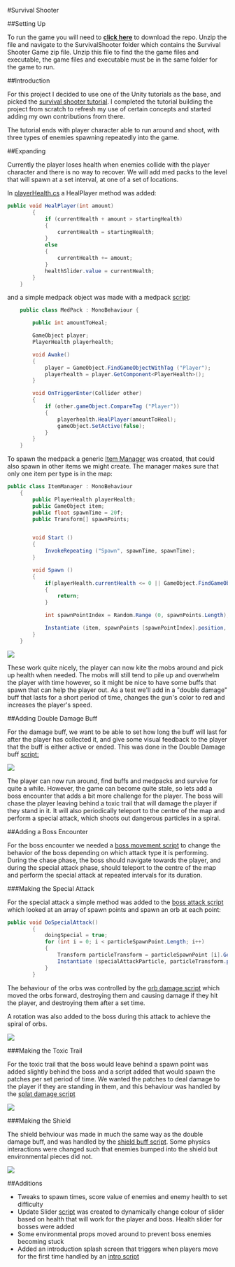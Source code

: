 #Survival Shooter

##Setting Up

To run the game you will need to [**click here**](https://github.com/Gianni89/survivalshooter/archive/master.zip) to download the repo. Unzip the file and navigate to the SurvivalShooter folder which contains the Survival Shooter Game zip file. Unzip this file to find the the game files and executable, the game files and executable must be in the same folder for the game to run.

##Introduction

For this project I decided to use one of the Unity tutorials as the base, and picked the [survival shooter tutorial](https://www.assetstore.unity3d.com/en/#!/content/40756). I completed the tutorial building the project from scratch to refresh my use of certain concepts and started adding my own contributions from there.

The tutorial ends with player character able to run around and shoot, with three types of enemies spawning repeatedly into the game.

##Expanding

Currently the player loses health when enemies collide with the player character and there is no way to recover. We will add med packs to the level that will spawn at a set interval, at one of a set of locations.

In [playerHealth.cs](Scripts/Player/PlayerHealth.cs) a HealPlayer method was added:

```c#
public void HealPlayer(int amount)
		{	
			if (currentHealth + amount > startingHealth) 
			{
				currentHealth = startingHealth;
			}
			else
			{
				currentHealth += amount;
			}
			healthSlider.value = currentHealth;
		}
    }
```

and a simple medpack object was made with a medpack [script](Scripts/Items/MedPack.cs):

```c#
	public class MedPack : MonoBehaviour {

		public int amountToHeal;

		GameObject player;
		PlayerHealth playerhealth;

		void Awake()
		{
			player = GameObject.FindGameObjectWithTag ("Player");
			playerhealth = player.GetComponent<PlayerHealth>();
		}

		void OnTriggerEnter(Collider other)
		{
			if (other.gameObject.CompareTag ("Player"))
			{
				playerhealth.HealPlayer(amountToHeal);
				gameObject.SetActive(false);
			}
		}
	}
```

To spawn the medpack a generic [Item Manager](Scripts/Managers/ItemManager.cs) was created, that could also spawn in other items we might create. The manager makes sure that only one item per type is in the map:

```c#
public class ItemManager : MonoBehaviour 
	{
		public PlayerHealth playerHealth;
		public GameObject item;
		public float spawnTime = 20f;
		public Transform[] spawnPoints;


		void Start ()
		{
			InvokeRepeating ("Spawn", spawnTime, spawnTime);
		}

		void Spawn () 
		{
			if(playerHealth.currentHealth <= 0 || GameObject.FindGameObjectWithTag (item.tag) != null)
			{
				return;
			}

			int spawnPointIndex = Random.Range (0, spawnPoints.Length);

			Instantiate (item, spawnPoints [spawnPointIndex].position, spawnPoints [spawnPointIndex].rotation);
		} 
	}
```

![](https://raw.githubusercontent.com/Gianni89/survivalshooter/master/gifs/Medpack.gif)

These work quite nicely, the player can now kite the mobs around and pick up health when needed. The mobs will still tend to pile up and overwhelm the player with time however, so it might be nice to have some buffs that spawn that can help the player out. As a test we'll add in a "double damage" buff that lasts for a short period of time, changes the gun's color to red and increases the player's speed.

##Adding Double Damage Buff

For the damage buff, we want to be able to set how long the buff will last for after the player has collected it, and give some visual feedback to the player that the buff is either active or ended. This was done in the Double Damage buff [script:](Scripts/Player/DoubleDamageBuff.cs)

![](https://raw.githubusercontent.com/Gianni89/survivalshooter/master/gifs/DoubleDamage.gif)

The player can now run around, find buffs and medpacks and survive for quite a while. However, the game can become quite stale, so lets add a boss encounter that adds a bit more challenge for the player. The boss will chase the player leaving behind a toxic trail that will damage the player if they stand in it. It will also periodically teleport to the centre of the map and perform a special attack, which shoots out dangerous particles in a spiral.

##Adding a Boss Encounter

For the boss encounter we needed a [boss movement script](Scripts/Boss/MegaHellephantMovement.cs) to change the behavior of the boss depending on which attack type it is performing. During the chase phase, the boss should navigate towards the player, and during the special attack phase, should teleport to the centre of the map and perform the special attack at repeated intervals for its duration. 

###Making the Special Attack

For the special attack a simple method was added to the [boss attack script](Scripts/Boss/MegaHellephantAttack.cs) which looked at an array of spawn points and spawn an orb at each point:

```c#
public void DoSpecialAttack()
		{
			doingSpecial = true;
			for (int i = 0; i < particleSpawnPoint.Length; i++) 
			{
				Transform particleTransform = particleSpawnPoint [i].GetComponent<Transform> ();
				Instantiate (specialAttackParticle, particleTransform.position, particleTransform.rotation);
			}
		}
```

The behaviour of the orbs was controlled by the [orb damage script](Scripts/Objects/OrbDamage.cs) which moved the orbs forward, destroying them and causing damage if they hit the player, and destroying them after a set time.

A rotation was also added to the boss during this attack to achieve the spiral of orbs.

![](https://raw.githubusercontent.com/Gianni89/survivalshooter/master/gifs/orb.gif)

###Making the Toxic Trail

For the toxic trail that the boss would leave behind a spawn point was added slightly behind the boss and a script added that would spawn the patches per set period of time. We wanted the patches to deal damage to the player if they are standing in them, and this behaviour was handled by the [splat damage script](Scripts/Objects/SplatDamage.cs)

![](https://raw.githubusercontent.com/Gianni89/survivalshooter/master/gifs/splat.gif)

###Making the Shield

The shield behviour was made in much the same way as the double damage buff, and was handled by the [shield buff script](Scripts/Player/ShieldBuff.cs). Some physics interactions were changed such that enemies bumped into the shield but environmental pieces did not.

![](https://raw.githubusercontent.com/Gianni89/survivalshooter/master/gifs/shield.gif)

##Additions

- Tweaks to spawn times, score value of enemies and enemy health to set difficulty
- Update Slider [script](Scripts/Sanagers/UpdateSlider.cs) was created to dynamically change colour of slider based on health that will work for the player and boss. Health slider for bosses were added
- Some environmental props moved around to prevent boss enemies becoming stuck
- Added an introduction splash screen that triggers when players move for the first time handled by an [intro script](Scripts/Managers/Intro.cs)
